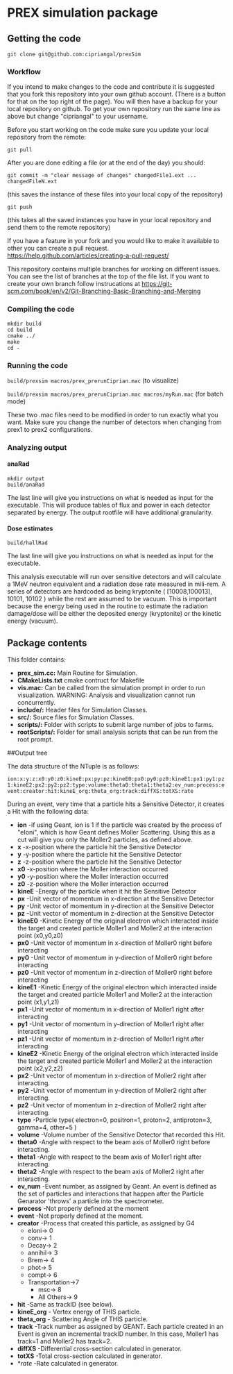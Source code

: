 # PREX simulation package

## Getting the code
 `git clone git@github.com:cipriangal/prexSim`

### Workflow
If you intend to make changes to the code and contribute it is suggested that you fork this repository into your own github account. (There is a button for that on the top right of the page). You will then have a backup for your local repository on github. To get your own repository run the same line as above but change "cipriangal" to your username.

Before you start working on the code make sure you update your local repository from the remote:
 ```
 git pull
 ```
After you are done editing a file (or at the end of the day) you should:
```
git commit -m "clear message of changes" changedFile1.ext ... changedFileN.ext
``` 
(this saves the instance of these files into your local copy of the repository)
```
git push
``` 
(this takes all the saved instances you have in your local repository and send them to the remote repository)

If you have a feature in your fork and you would like to make it available to other you can create a pull request. https://help.github.com/articles/creating-a-pull-request/

This repository contains multiple branches for working on different issues. You can see the list of branches at the top of the file list. If you want to create your own branch follow instrucations at https://git-scm.com/book/en/v2/Git-Branching-Basic-Branching-and-Merging 

### Compiling the code
 ```
 mkdir build
 cd build
 cmake ../
 make
 cd -
 ```
### Running the code
 `build/prexsim macros/prex_prerunCiprian.mac` (to visualize)
 
 `build/prexsim macros/prex_prerunCiprian.mac macros/myRun.mac` (for batch mode)

These two .mac files need to be modified in order to run exactly what you want. Make sure you change the number of detectors when changing from prex1 to prex2 configurations.

### Analyzing output

#### anaRad
 ```
 mkdir output
 build/anaRad 
 ```
 
The last line will give you instructions on what is needed as input for the executable. This will produce tables of flux and power in each detector separated by energy. The output rootfile will have additional granularity.

#### Dose estimates
 `build/hallRad`
 
The last line will give you instructions on what is needed as input for the executable.

This analysis executable will run over sensitive detectors and will calculate a 1MeV neutron equivalent and a radiation dose rate measured in mili-rem. A series of detectors are hardcoded as being kryptonite ( [10008,100013], 10101, 10102 ) while the rest are assumed to be vacuum. This is important because the energy being used in the routine to estimate the radiation damage/dose will be either the deposited energy (kryptonite) or the kinetic energy (vacuum).

## Package contents
This folder contains:

* **prex_sim.cc:**	Main Routine for Simulation.
* **CMakeLists.txt**	cmake contruct for Makefile
* **vis.mac:**		Can be called from the simulation prompt in order to run visualization. WARNING: Analysis and visualization cannot run concurrently.
* **include/:**		Header files for Simulation Classes.
* **src/:**		Source files for Simulation Classes.
* **scripts/:**		Folder with scripts to submit large number of jobs to farms.
* **rootScripts/:**	Folder for small analysis scripts that can be run from the root prompt.

##Output tree

The data structure of the NTuple is as follows:

 `ion:x:y:z:x0:y0:z0:kineE:px:py:pz:kineE0:px0:py0:pz0:kineE1:px1:py1:pz1:kineE2:px2:py2:pz2:type:volume:theta0:theta1:theta2:ev_num:process:event:creator:hit:kineE_org:theta_org:track:diffXS:totXS:rate`

During an event, very time that a particle hits a Sensitive 
Detector, it creates a Hit with the following data:

* **ion**	-if using Geant, ion is 1 if the particle was created by the process of "eIoni", which is how Geant defines Moller Scattering. Using this as a cut will give you only the Moller2 particles, as defined above.
* **x**	-x-position where the particle hit the Sensitive Detector
* **y**	-y-position where the particle hit the Sensitive Detector
* **z**	-z-position where the particle hit the Sensitive Detector
* **x0**	-x-position where the Moller interaction occurred
* **y0**	-y-position where the Moller interaction occurred
* **z0**	-z-position where the Moller interaction occurred
* **kineE**	-Energy of the particle when it hit the Sensitive Detector
* **px**	-Unit vector of momentum in x-direction at the Sensitive Detector
* **py**	-Unit vector of momentum in y-direction at the Sensitive Detector
* **pz**	-Unit vector of momentum in z-direction at the Sensitive Detector
* **kineE0**	-Kinetic Energy of the original electron which interacted inside the target and created particle Moller1 and Moller2 at the interaction point (x0,y0,z0) 
* **px0**	-Unit vector of momentum in x-direction of Moller0 right before interacting
* **py0**	-Unit vector of momentum in y-direction of Moller0 right before interacting
* **pz0**	-Unit vector of momentum in z-direction of Moller0 right before interacting
* **kineE1**	-Kinetic Energy of the original electron which interacted inside the target and created particle Moller1 and Moller2 at the interaction point (x1,y1,z1) 
* **px1**	-Unit vector of momentum in x-direction of Moller1 right after interacting
* **py1**	-Unit vector of momentum in y-direction of Moller1 right after interacting
* **pz1**	-Unit vector of momentum in z-direction of Moller1 right after interacting
* **kineE2**	-Kinetic Energy of the original electron which interacted inside the target and created particle Moller1 and Moller2 at the interaction point (x2,y2,z2)
* **px2**	-Unit vector of momentum in x-direction of Moller2 right after interacting.
* **py2**	-Unit vector of momentum in y-direction of Moller2 right after interacting.
* **pz2**	-Unit vector of momentum in z-direction of Moller2 right after interacting.
* **type**	-Particle type( electron=0, positron=1, proton=2, antiproton=3, gamma=4, other=5 )
* **volume**	-Volume number of the Sensitive Detector that recorded this Hit.
* **theta0**	-Angle with respect to the beam axis of Moller0 right before interacting.
* **theta1**	-Angle with respect to the beam axis of Moller1 right after interacting.
* **theta2**	-Angle with respect to the beam axis of Moller2 right after interacting.
* **ev_num**	-Event number, as assigned by Geant. An event is defined as the set of particles and interactions that happen after the Particle Genarator 'throws' a particle into the spectrometer.
* **process**	-Not properly defined at the moment
* **event**	-Not properly defined at the moment.
* **creator**	-Process that created this particle, as assigned by G4
 	* eIoni->         0     
	* conv->          1
	* Decay->         2
	* annihil->       3
	* Brem->          4
	* phot->          5
 	* compt->         6
   	* Transportation->7
    	* msc->           8
     	* All Others->    9
* **hit**	-Same as trackID (see below).
* **kineE_org** - Vertex energy of THIS particle. 
* **theta_org** - Scattering Angle of THIS particle.
* **track**	-Track number as assigned by GEANT. Each particle created in an Event is given an incremental trackID number. In this case, Moller1 has track=1 and Moller2 has track=2.
* **diffXS**	-Differential cross-section calculated in generator.
* **totXS**	-Total cross-section calculated in generator.
* **rate*    -Rate calculated in generator.
